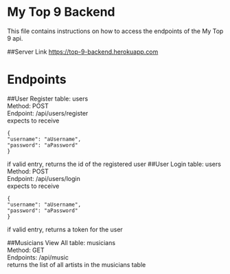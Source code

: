 # My Top 9 Backend

This file contains instructions on how to access the endpoints of the My Top 9 api.

##Server Link
https://top-9-backend.herokuapp.com
# Endpoints

##User Register
table: users  
Method: POST  
Endpoint: /api/users/register  
expects to receive  
```
{
"username": "aUsername",
"password": "aPassword"
}
```
if valid entry, returns the id of the registered user
##User Login
table: users  
Method: POST  
Endpoint: /api/users/login  
expects to receive  
```
{
"username": "aUsername",
"password": "aPassword"
}
```
if valid entry, returns a token for the user  

##Musicians View All
table: musicians  
Method: GET  
Endpoints: /api/music  
returns the list of all artists in the musicians table  
